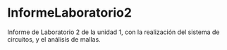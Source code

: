 # InformeLaboratorio2
Informe de Laboratorio 2 de la unidad 1, con la realización del sistema de circuitos, y el análisis de mallas.
